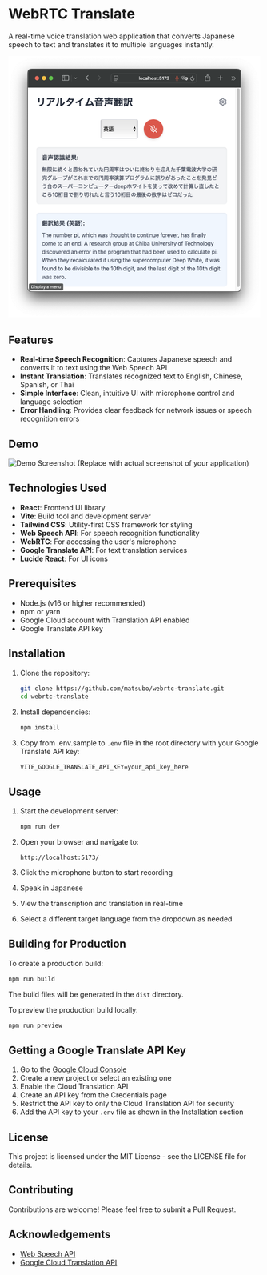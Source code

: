 # WebRTC Translate

A real-time voice translation web application that converts Japanese speech to text and translates it to multiple languages instantly.

![](2025-03-25-17-13-49.png)

## Features

- **Real-time Speech Recognition**: Captures Japanese speech and converts it to text using the Web Speech API
- **Instant Translation**: Translates recognized text to English, Chinese, Spanish, or Thai
- **Simple Interface**: Clean, intuitive UI with microphone control and language selection
- **Error Handling**: Provides clear feedback for network issues or speech recognition errors

## Demo

![Demo Screenshot](https://via.placeholder.com/800x450.png?text=WebRTC+Translate+Demo)
(Replace with actual screenshot of your application)

## Technologies Used

- **React**: Frontend UI library
- **Vite**: Build tool and development server
- **Tailwind CSS**: Utility-first CSS framework for styling
- **Web Speech API**: For speech recognition functionality
- **WebRTC**: For accessing the user's microphone
- **Google Translate API**: For text translation services
- **Lucide React**: For UI icons

## Prerequisites

- Node.js (v16 or higher recommended)
- npm or yarn
- Google Cloud account with Translation API enabled
- Google Translate API key

## Installation

1. Clone the repository:
   ```bash
   git clone https://github.com/matsubo/webrtc-translate.git
   cd webrtc-translate
   ```

2. Install dependencies:
   ```bash
   npm install
   ```

3. Copy from .env.sample to `.env` file in the root directory with your Google Translate API key:
   ```
   VITE_GOOGLE_TRANSLATE_API_KEY=your_api_key_here
   ```

## Usage

1. Start the development server:
   ```bash
   npm run dev
   ```

2. Open your browser and navigate to:
   ```
   http://localhost:5173/
   ```

3. Click the microphone button to start recording
4. Speak in Japanese
5. View the transcription and translation in real-time
6. Select a different target language from the dropdown as needed

## Building for Production

To create a production build:

```bash
npm run build
```

The build files will be generated in the `dist` directory.

To preview the production build locally:

```bash
npm run preview
```

## Getting a Google Translate API Key

1. Go to the [Google Cloud Console](https://console.cloud.google.com/)
2. Create a new project or select an existing one
3. Enable the Cloud Translation API
4. Create an API key from the Credentials page
5. Restrict the API key to only the Cloud Translation API for security
6. Add the API key to your `.env` file as shown in the Installation section

## License

This project is licensed under the MIT License - see the LICENSE file for details.

## Contributing

Contributions are welcome! Please feel free to submit a Pull Request.

## Acknowledgements

- [Web Speech API](https://developer.mozilla.org/en-US/docs/Web/API/Web_Speech_API)
- [Google Cloud Translation API](https://cloud.google.com/translate)
